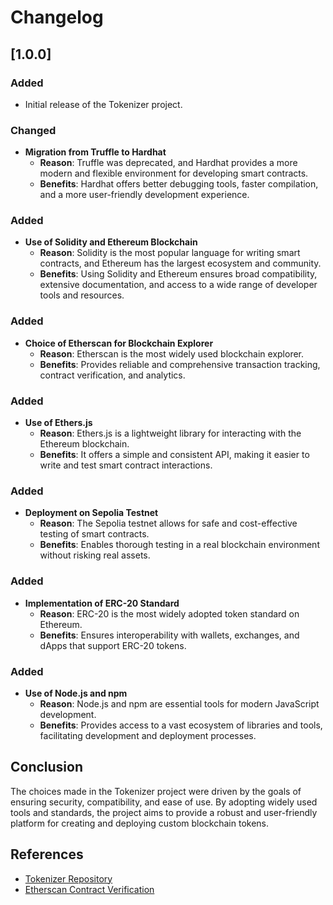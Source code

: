 # Changelog

## [1.0.0]
### Added
- Initial release of the Tokenizer project.

### Changed
- **Migration from Truffle to Hardhat**
  - **Reason**: Truffle was deprecated, and Hardhat provides a more modern and flexible environment for developing smart contracts.
  - **Benefits**: Hardhat offers better debugging tools, faster compilation, and a more user-friendly development experience.

### Added
- **Use of Solidity and Ethereum Blockchain**
  - **Reason**: Solidity is the most popular language for writing smart contracts, and Ethereum has the largest ecosystem and community.
  - **Benefits**: Using Solidity and Ethereum ensures broad compatibility, extensive documentation, and access to a wide range of developer tools and resources.

### Added
- **Choice of Etherscan for Blockchain Explorer**
  - **Reason**: Etherscan is the most widely used blockchain explorer.
  - **Benefits**: Provides reliable and comprehensive transaction tracking, contract verification, and analytics.

### Added
- **Use of Ethers.js**
  - **Reason**: Ethers.js is a lightweight library for interacting with the Ethereum blockchain.
  - **Benefits**: It offers a simple and consistent API, making it easier to write and test smart contract interactions.

### Added
- **Deployment on Sepolia Testnet**
  - **Reason**: The Sepolia testnet allows for safe and cost-effective testing of smart contracts.
  - **Benefits**: Enables thorough testing in a real blockchain environment without risking real assets.

### Added
- **Implementation of ERC-20 Standard**
  - **Reason**: ERC-20 is the most widely adopted token standard on Ethereum.
  - **Benefits**: Ensures interoperability with wallets, exchanges, and dApps that support ERC-20 tokens.

### Added
- **Use of Node.js and npm**
  - **Reason**: Node.js and npm are essential tools for modern JavaScript development.
  - **Benefits**: Provides access to a vast ecosystem of libraries and tools, facilitating development and deployment processes.

## Conclusion
The choices made in the Tokenizer project were driven by the goals of ensuring security, compatibility, and ease of use. By adopting widely used tools and standards, the project aims to provide a robust and user-friendly platform for creating and deploying custom blockchain tokens.

## References
- [Tokenizer Repository](https://github.com/iker-gonzalez/tokenizer)
- [Etherscan Contract Verification](https://sepolia.etherscan.io/address/0x14925869366d3c8C481F20289F94DB8620050541)